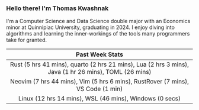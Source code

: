 
### Hello there! I'm Thomas Kwashnak

I'm a Computer Science and Data Science double major with an Economics
minor at Quinnipiac University, graduating in 2024.
I enjoy diving into algorithms and learning the inner-workings of the tools
many programmers take for granted.

| Past Week Stats |
| :---: |
| Rust (5 hrs 41 mins), quarto (2 hrs 21 mins), Lua (2 hrs 3 mins), Java (1 hr 26 mins), TOML (26 mins) |
| Neovim (7 hrs 44 mins), Vim (5 hrs 6 mins), RustRover (7 mins), VS Code (1 min) |
| Linux (12 hrs 14 mins), WSL (46 mins), Windows (0 secs) |

